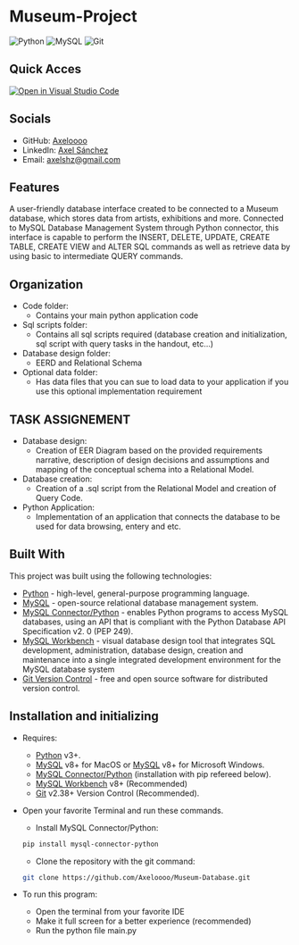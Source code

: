 # Museum-Project

![Python](https://img.shields.io/badge/python-3670A0?style=for-the-badge&logo=python&logoColor=ffdd54) ![MySQL](https://img.shields.io/badge/MySQL-005C84?style=for-the-badge&logo=mysql&logoColor=white) ![Git](https://img.shields.io/badge/git-%23F05033.svg?style=for-the-badge&logo=git&logoColor=white)

## Quick Acces

[![Open in Visual Studio Code](https://classroom.github.com/assets/open-in-vscode-c66648af7eb3fe8bc4f294546bfd86ef473780cde1dea487d3c4ff354943c9ae.svg)](https://classroom.github.com/online_ide?assignment_repo_id=9427580&assignment_repo_type=AssignmentRepo)

## Socials

- GitHub: [Axeloooo](https://github.com/Axeloooo)
- LinkedIn: [Axel Sánchez](https://www.linkedin.com/in/axel-s%C3%A1nchez-a1089b23a/)
- Email: [axelshz@gmail.com](axelshz@gmail.com)

## Features

A user-friendly database interface created to be connected to a Museum database, which stores data from artists, exhibitions and more. Connected to MySQL Database Management System through Python connector, this interface is capable to perform the INSERT, DELETE, UPDATE, CREATE TABLE, CREATE VIEW and ALTER SQL commands as well as retrieve data by using basic to intermediate QUERY commands.

## Organization

- Code folder:
  - Contains your main python application code
- Sql scripts folder:
  - Contains all sql scripts required (database creation and initialization, sql script with query tasks in the handout, etc...)
- Database design folder:
  - EERD and Relational Schema
- Optional data folder:
  - Has data files that you can sue to load data to your application if you use this optional implementation requirement

## TASK ASSIGNEMENT

- Database design:
  - Creation of EER Diagram based on the provided requirements narrative, description of design decisions and assumptions and mapping of the conceptual schema into a Relational Model.
- Database creation:
  - Creation of a .sql script from the Relational Model and creation of Query Code.
- Python Application:
  - Implementation of an application that connects the database to be used for data browsing, entery and etc.

## Built With

This project was built using the following technologies:

- [Python](https://www.python.org/) - high-level, general-purpose programming language.
- [MySQL](https://www.mysql.com/) - open-source relational database management system.
- [MySQL Connector/Python](https://dev.mysql.com/doc/connector-python/en/) - enables Python programs to access MySQL databases, using an API that is compliant with the Python Database API Specification v2. 0 (PEP 249).
- [MySQL Workbench](https://www.mysql.com/products/workbench/) - visual database design tool that integrates SQL development, administration, database design, creation and maintenance into a single integrated development environment for the MySQL database system
- [Git Version Control](https://git-scm.com/) - free and open source software for distributed version control.

## Installation and initializing

- Requires:

  - [Python](https://www.python.org/downloads/) v3+.
  - [MySQL](https://dev.mysql.com/downloads/mysql/) v8+ for MacOS or [MySQL](https://dev.mysql.com/downloads/installer/) v8+ for Microsoft Windows.
  - [MySQL Connector/Python](https://dev.mysql.com/doc/connector-python/en/connector-python-installation-binary.html) (installation with pip refereed below).
  - [MySQL Workbench](https://dev.mysql.com/downloads/workbench/) v8+ (Recommended)
  - [Git](https://git-scm.com/downloads) v2.38+ Version Control (Recommended).

- Open your favorite Terminal and run these commands.

  - Install MySQL Connector/Python:

  ```sh
  pip install mysql-connector-python
  ```

  - Clone the repository with the git command:

  ```sh
  git clone https://github.com/Axeloooo/Museum-Database.git
  ```

- To run this program:
  - Open the terminal from your favorite IDE
  - Make it full screen for a better experience (recommended)
  - Run the python file main.py
